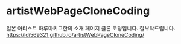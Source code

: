 # artistWebPageCloneCoding
일본 아티스트 하루마키고한의 소개 페이지 클론 코딩입니다. 잘부탁드립니다.<br>
https://ldi569321.github.io/artistWebPageCloneCoding/

